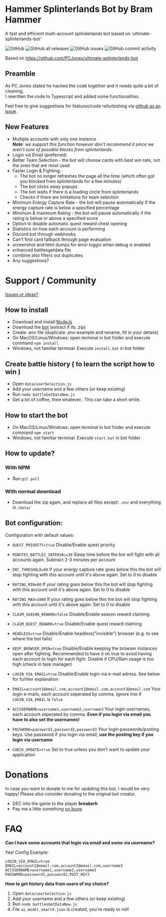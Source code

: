 # Hammer Splinterlands Bot by Bram Hammer
A fast and efficient multi-account splinderlands bot based on 'ultimate-splinterlands-bot'

![GitHub](https://img.shields.io/github/license/breakerh/hammer-splinterlands-bot?style=plastic)
![GitHub all releases](https://img.shields.io/github/downloads/breakerh/hammer-splinterlands-bot/total?style=plastic)
![GitHub issues](https://img.shields.io/github/issues/breakerh/hammer-splinterlands-bot?style=plastic)
![GitHub commit activity](https://img.shields.io/github/commit-activity/m/breakerh/hammer-splinterlands-bot?style=plastic)

Based on https://github.com/PCJones/ultimate-splinterlands-bot

## Preamble 
As PC Jones stated he hacked the code together and it needs quite a bit of cleaning.  
I rewritten the code to Typescript and added some functionalities.
  
Feel free to give suggestions for features/code refurbishing via [github as an issue](https://github.com/breakerh/hammer-splinterlands-bot/issues).

## New Features
- Multiple accounts with only one instance  
  _**Note**: we support this function however don't recommend it since we aren't sure of possible blocks from splinterlands._
- Login via Email (preferred)
- Better Team Selection - the bot will choose cards with best win rate, not the ones that are most used
- Faster Login & Fighting:
    - The bot no longer refreshes the page all the time (which often got you blocked from splinterlands for a few minutes)
    - The bot clicks away popups
    - The bot waits if there is a loading circle from splinterlands
    - Checks if there are limitations for team selection
- Minimum Energy Capture Rate - the bot will pause automatically if the energy capture rate is below a specified percentage
- Minimum & maximum Rating - the bot will pause automatically if the rating is below or above a specified score
- Option to disable automatic quest reward chest opening
- Statistics on how each account is performing
- Discord bot through webhooks
- Can't find card fallback through page evaluation
- screenshot and html dumps for error loggin when debug is enabled
- enhanced battlesgetdata file
- combine also filters out duplicates
- Any suggestions?

# Support / Community

[Issues or ideas?](
https://github.com/breakerh/hammer-splinterlands-bot/issues)

## How to install
- Download and install [NodeJs](https://nodejs.org/it/download/)
- Download the [bot](https://github.com/breakerh/hammer-splinterlands-bot) (extract if its .zip)
- Create .env file (duplicate .env-example and rename, fill in your details)
- On MacOS/Linux/Windows: open terminal in bot folder and execute command `npm install`
- Windows, not familiar terminal: Execute `install.bat` in bot folder

## Create battle history ( to learn the script how to win )
- Open `data/userSelection.js`
- Add your username and a few others (or keep existing)
- Run `node battleGetDataNew.js`
- Get a lot of coffee, thee whatever.. This can take a short while.

## How to start the bot
- On MacOS/Linux/Windows: open terminal in bot folder and execute command `npm start`
- Windows, not familiar terminal: Execute `start.bat` in bot folder

## How to update?

### With NPM
- Run `git pull`

### With normal download
- Download the zip again, and replace all files except: `.env` and everything in `/data/`

## Bot configuration:

Configuration with default values:

- `QUEST_PRIORITY=true` Disable/Enable quest priority

- `MINUTES_BATTLES_INTERVAL=30` Sleep time before the bot will fight with all accounts again. Subtract 2-3 minutes per account

- `ERC_THRESHOLD=80` If your energy capture rate goes below this the bot will stop fighting with this account until it's above again. Set to 0 to disable

- `RATING_MIN=80` If your rating goes below this the bot will stop fighting with this account until it's above again. Set to 0 to disable

- `RATING_MAX=1000` If your rating goes below this the bot will stop fighting with this account until it's above again. Set to 0 to disable

- `CLAIM_SEASON_REWARD=false` Disable/Enable season reward claiming

- `CLAIM_QUEST_REWARD=true` Disable/Enable quest reward claiming

- `HEADLESS=true` Disable/Enable headless("invisible") browser (e.g. to see where the bot fails)

- `KEEP_BROWSER_OPEN=true` Disable/Enable keeping the browser instances open after fighting. Recommended to have it on true to avoid having each account to login for each fight. Disable if CPU/Ram usage is too high (check in task manager)

- `LOGIN_VIA_EMAIL=true` Disable/Enable login via e-mail adress. See below for further explanation

- `EMAIL=account1@email.com,account2@email.com,account3@email.com` Your login e-mails, each account seperated by comma. Ignore line if `LOGIN_VIA_EMAIL` is `false`

- `ACCUSERNAME=username1,username2,username3` Your login usernames, each account seperated by comma. **Even if you login via email you have to also set the usernames!**

- `PASSWORD=password1,password2,password3` Your login passwords/posting keys. Use password if you login via email, **use the posting key if you login via username**

- `CHECK_UPDATE=true` Set to true unless you don't want to update your application

# Donations

In case you want to donate to me for updating this bot, I would be very happy! Please also consider donating to the original bot creator.

- DEC into the game to the player **breakerh** 
- Pay me a little something [on bunq](https://bunq.me/bramhammer)

# FAQ
**Can I have some accounts that login via email and some via username?**

Yes! Config Example:
```
LOGIN_VIA_EMAIL=true
EMAIL=account1@email.com,account2@email.com,username3
ACCUSERNAME=username1,username2,username3
PASSWORD=password1,password2,POST_KEY3
```

**How to get history data from users of my choice?**

1. Open `data/userSelection.js`
2. Add your username and a few others (or keep existing)
3. Run `node battlesGetDataNew.js`
4. File `ai_model_smart4.json` is created, you're ready to roll!